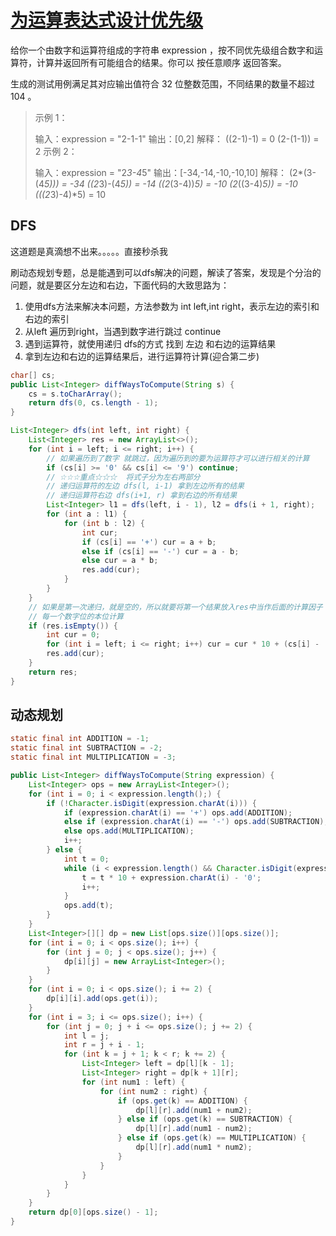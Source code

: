 # [为运算表达式设计优先级](https://leetcode.cn/problems/different-ways-to-add-parentheses/)

给你一个由数字和运算符组成的字符串 expression ，按不同优先级组合数字和运算符，计算并返回所有可能组合的结果。你可以 按任意顺序 返回答案。

生成的测试用例满足其对应输出值符合 32 位整数范围，不同结果的数量不超过 104 。

>  示例 1：
>
> 输入：expression = "2-1-1"
> 输出：[0,2]
> 解释：
> ((2-1)-1) = 0 
> (2-(1-1)) = 2
> 示例 2：
>
> 输入：expression = "2*3-4*5"
> 输出：[-34,-14,-10,-10,10]
> 解释：
> (2*(3-(4*5))) = -34 
> ((2*3)-(4*5)) = -14 
> ((2*(3-4))*5) = -10 
> (2*((3-4)*5)) = -10 
> (((2*3)-4)*5) = 10

## DFS

这道题是真滴想不出来。。。。。直接秒杀我

刷动态规划专题，总是能遇到可以dfs解决的问题，解读了答案，发现是个分治的问题，就是要区分左边和右边，下面代码的大致思路为：

1. 使用dfs方法来解决本问题，方法参数为 int left,int right，表示左边的索引和右边的索引
2. 从left 遍历到right，当遇到数字进行跳过 continue
3. 遇到运算符，就使用递归 dfs的方式 找到 左边 和右边的运算结果
4. 拿到左边和右边的运算结果后，进行运算符计算(迎合第二步)

```java
char[] cs;
public List<Integer> diffWaysToCompute(String s) {
    cs = s.toCharArray();
    return dfs(0, cs.length - 1);
}

List<Integer> dfs(int left, int right) {
    List<Integer> res = new ArrayList<>();
    for (int i = left; i <= right; i++) {
        // 如果遍历到了数字 就跳过，因为遍历到的要为运算符才可以进行相关的计算
        if (cs[i] >= '0' && cs[i] <= '9') continue;
        // ☆☆☆重点☆☆☆  将式子分为左右两部分
        // 递归运算符的左边 dfs(l, i-1) 拿到左边所有的结果
        // 递归运算符右边 dfs(i+1, r) 拿到右边的所有结果
        List<Integer> l1 = dfs(left, i - 1), l2 = dfs(i + 1, right);
        for (int a : l1) {
            for (int b : l2) {
                int cur;
                if (cs[i] == '+') cur = a + b;
                else if (cs[i] == '-') cur = a - b;
                else cur = a * b;
                res.add(cur);
            }
        }
    }
  	// 如果是第一次递归，就是空的，所以就要将第一个结果放入res中当作后面的计算因子
  	// 每一个数字位的本位计算
    if (res.isEmpty()) {
        int cur = 0;
        for (int i = left; i <= right; i++) cur = cur * 10 + (cs[i] - '0');
        res.add(cur);
    }
    return res;
}
```



## 动态规划



```java
static final int ADDITION = -1;
static final int SUBTRACTION = -2;
static final int MULTIPLICATION = -3;

public List<Integer> diffWaysToCompute(String expression) {
    List<Integer> ops = new ArrayList<Integer>();
    for (int i = 0; i < expression.length();) {
        if (!Character.isDigit(expression.charAt(i))) {
            if (expression.charAt(i) == '+') ops.add(ADDITION);
            else if (expression.charAt(i) == '-') ops.add(SUBTRACTION);
            else ops.add(MULTIPLICATION);
            i++;
        } else {
            int t = 0;
            while (i < expression.length() && Character.isDigit(expression.charAt(i))) {
                t = t * 10 + expression.charAt(i) - '0';
                i++;
            }
            ops.add(t);
        }
    }
    List<Integer>[][] dp = new List[ops.size()][ops.size()];
    for (int i = 0; i < ops.size(); i++) {
        for (int j = 0; j < ops.size(); j++) {
            dp[i][j] = new ArrayList<Integer>();
        }
    }
    for (int i = 0; i < ops.size(); i += 2) {
        dp[i][i].add(ops.get(i));
    }
    for (int i = 3; i <= ops.size(); i++) {
        for (int j = 0; j + i <= ops.size(); j += 2) {
            int l = j;
            int r = j + i - 1;
            for (int k = j + 1; k < r; k += 2) {
                List<Integer> left = dp[l][k - 1];
                List<Integer> right = dp[k + 1][r];
                for (int num1 : left) {
                    for (int num2 : right) {
                        if (ops.get(k) == ADDITION) {
                            dp[l][r].add(num1 + num2);
                        } else if (ops.get(k) == SUBTRACTION) {
                            dp[l][r].add(num1 - num2);
                        } else if (ops.get(k) == MULTIPLICATION) {
                            dp[l][r].add(num1 * num2);
                        }
                    }
                }
            }
        }
    }
    return dp[0][ops.size() - 1];
}
```


